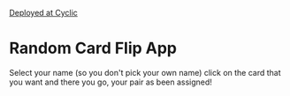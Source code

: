 [Deployed at Cyclic](https://cardflip.cyclic.app/)

# Random Card Flip App

Select your name (so you don't pick your own name) click on the card that you want and there you go, your pair as been assigned!
